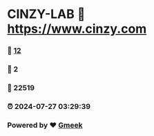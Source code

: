 # CINZY-LAB :link: https://www.cinzy.com 
### :page_facing_up: [12](https://www.cinzy.com/tag.html) 
### :speech_balloon: 2 
### :hibiscus: 22519 
### :alarm_clock: 2024-07-27 03:29:39 
### Powered by :heart: [Gmeek](https://github.com/Meekdai/Gmeek)
